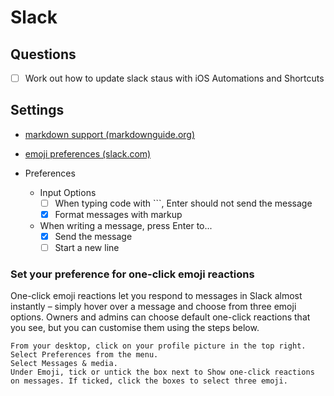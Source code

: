 # Slack

## Questions

- [ ] Work out how to update slack staus with iOS Automations and Shortcuts

## Settings

- [markdown support (markdownguide.org)](https://www.markdownguide.org/tools/slack/)
- [emoji preferences (slack.com)](https://slack.com/intl/en-au/help/articles/4406393601683-Manage-emoji-preferences)

- Preferences
    - Input Options
        - [ ] When typing code with ```, Enter should not send the message
        - [x] Format messages with markup
    - When writing a message, press Enter to...
        - [x] Send the message
        - [ ] Start a new line

### Set your preference for one-click emoji reactions

One-click emoji reactions let you respond to messages in Slack almost instantly – simply hover over a message and choose from three emoji options. Owners and admins can choose default one-click reactions that you see, but you can customise them using the steps below.

    From your desktop, click on your profile picture in the top right.
    Select Preferences from the menu.
    Select Messages & media.
    Under Emoji, tick or untick the box next to Show one-click reactions on messages. If ticked, click the boxes to select three emoji.
